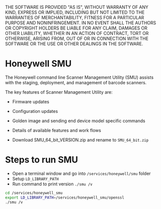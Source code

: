 THE SOFTWARE IS PROVIDED "AS IS", WITHOUT WARRANTY OF ANY KIND, EXPRESS OR IMPLIED, INCLUDING BUT NOT LIMITED TO THE WARRANTIES OF MERCHANTABILITY, FITNESS FOR A PARTICULAR PURPOSE AND NONINFRINGEMENT. IN NO EVENT SHALL THE AUTHORS OR COPYRIGHT HOLDERS BE LIABLE FOR ANY CLAIM, DAMAGES OR OTHER LIABILITY, WHETHER IN AN ACTION OF CONTRACT, TORT OR OTHERWISE, ARISING FROM, OUT OF OR IN CONNECTION WITH THE SOFTWARE OR THE USE OR OTHER DEALINGS IN THE SOFTWARE.

# Honeywell SMU

The Honeywell command line Scanner Management Utility (SMU) assists with the staging, deployment, and management of barcode scanners.

The key features of Scanner Management Utility are:

- Firmware updates
- Configuration updates
- Golden image and sending end device model specific commands
- Details of available features and work flows

- Download SMU_64_bit_VERSION.zip and rename to `SMU_64_bit.zip`

# Steps to run SMU

- Open a terminal window and go into `/services/honeywell/smu` folder
- Setup `LD_LIBRARY_PATH`
- Run command to print version `./smu /v`

```bash linenums="1"
cd /services/honeywell_smu
export LD_LIBRARY_PATH=/services/honeywell_smu/openssl
./smu /v
```